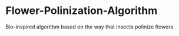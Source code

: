 # Flower-Polinization-Algorithm
Bio-inspired algorithm based on the way that insects polinize flowers
